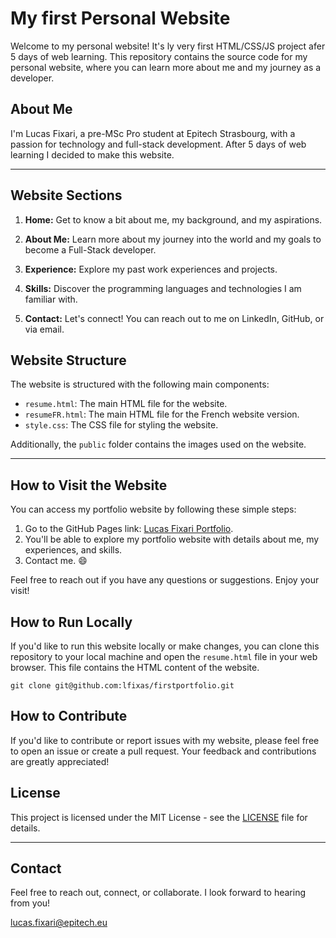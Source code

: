 # My first Personal Website

Welcome to my personal website! It's ly very first HTML/CSS/JS project afer 5 days of web learning. This repository contains the source code for my personal website, where you can learn more about me and my journey as a developer.

## About Me

I'm Lucas Fixari, a pre-MSc Pro student at Epitech Strasbourg, with a passion for technology and full-stack development. After 5 days of web learning I decided to make this website.

---

## Website Sections

1. **Home:** Get to know a bit about me, my background, and my aspirations.

2. **About Me:** Learn more about my journey into the world and my goals to become a Full-Stack developer.

3. **Experience:** Explore my past work experiences and projects.

4. **Skills:** Discover the programming languages and technologies I am familiar with.

5. **Contact:** Let's connect! You can reach out to me on LinkedIn, GitHub, or via email.

## Website Structure

The website is structured with the following main components:

- `resume.html`: The main HTML file for the website.
- `resumeFR.html`: The main HTML file for the French website version.
- `style.css`: The CSS file for styling the website.

Additionally, the `public` folder contains the images used on the website.

---

## How to Visit the Website

You can access my portfolio website by following these simple steps:

1. Go to the GitHub Pages link: [Lucas Fixari Portfolio](https://lfixas.github.io/firstportfolio/).
2. You'll be able to explore my portfolio website with details about me, my experiences, and skills.
3. Contact me. :smile:

Feel free to reach out if you have any questions or suggestions. Enjoy your visit!

## How to Run Locally

If you'd like to run this website locally or make changes, you can clone this repository to your local machine and open the `resume.html` file in your web browser. This file contains the HTML content of the website.

```shell
git clone git@github.com:lfixas/firstportfolio.git
```

## How to Contribute

If you'd like to contribute or report issues with my website, please feel free to open an issue or create a pull request. Your feedback and contributions are greatly appreciated!

## License

This project is licensed under the MIT License - see the [LICENSE](LICENSE) file for details.

---

## Contact

Feel free to reach out, connect, or collaborate. I look forward to hearing from you!

[lucas.fixari@epitech.eu](mailto:lucas.fixari@epitech.eu)
